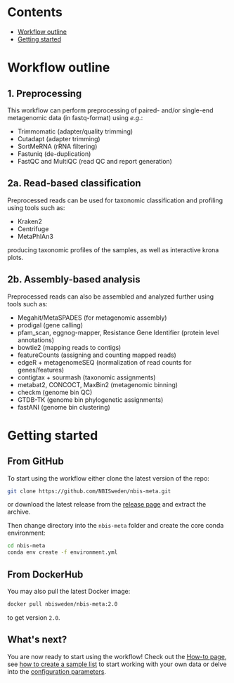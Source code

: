 # Contents
- [Workflow outline](#workflow-outline)
- [Getting started](#getting-started)

# Workflow outline
## 1. Preprocessing
This workflow can perform preprocessing of paired- and/or single-end metagenomic data (in fastq-format) using *e.g.*:
- Trimmomatic (adapter/quality trimming)
- Cutadapt (adapter trimming)
- SortMeRNA (rRNA filtering)
- Fastuniq (de-duplication)
- FastQC and MultiQC (read QC and report generation)

## 2a. Read-based classification
Preprocessed reads can be used for taxonomic classification and profiling using tools such as:
- Kraken2
- Centrifuge
- MetaPhlAn3

producing taxonomic profiles of the samples, as well as interactive krona plots.

## 2b. Assembly-based analysis
Preprocessed reads can also be assembled and analyzed further using tools such as:
- Megahit/MetaSPADES (for metagenomic assembly)
- prodigal (gene calling)
- pfam_scan, eggnog-mapper, Resistance Gene Identifier (protein level annotations)
- bowtie2 (mapping reads to contigs)
- featureCounts (assigning and counting mapped reads)
- edgeR + metagenomeSEQ (normalization of read counts for genes/features)
- contigtax + sourmash (taxonomic assignments)
- metabat2, CONCOCT, MaxBin2 (metagenomic binning)
- checkm (genome bin QC)
- GTDB-TK (genome bin phylogenetic assignments)
- fastANI (genome bin clustering)

# Getting started

## From GitHub
To start using the workflow either clone the latest version of the repo:

```bash
git clone https://github.com/NBISweden/nbis-meta.git
```

or download the latest release from the [release page](https://github.com/NBISweden/nbis-meta/releases) and extract the archive. 

Then change directory into the `nbis-meta` folder and create the core conda environment:

```bash
cd nbis-meta
conda env create -f environment.yml
```

## From DockerHub
You may also pull the latest Docker image:

```bash
docker pull nbisweden/nbis-meta:2.0
```

to get version `2.0`.


## What's next?
You are now ready to start using the workflow! Check out the [How-to page](https://github.com/NBISweden/nbis-meta/wiki/How-to-run-the-workflow), see [how to create a sample list](https://github.com/NBISweden/nbis-meta/wiki/Defining-your-samples-in-the-sample-list) to start working with your own data or delve into the [configuration parameters](https://github.com/NBISweden/nbis-meta/wiki/Workflow-configuration).